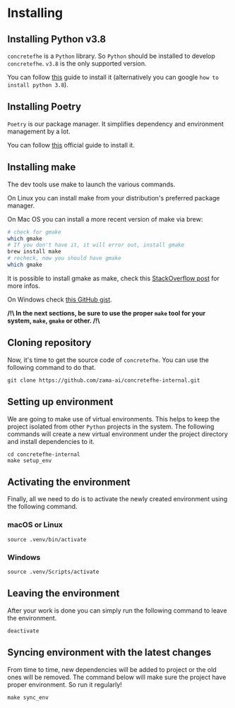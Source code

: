 
# Installing

## Installing Python v3.8

`concretefhe` is a `Python` library. So `Python` should be installed to develop `concretefhe`. `v3.8` is the only supported version.

You can follow [this](https://realpython.com/installing-python/) guide to install it (alternatively you can google `how to install python 3.8`).

## Installing Poetry

`Poetry` is our package manager. It simplifies dependency and environment management by a lot.

You can follow [this](https://python-poetry.org/docs/#installation) official guide to install it.

## Installing make

The dev tools use make to launch the various commands.

On Linux you can install make from your distribution's preferred package manager.

On Mac OS you can install a more recent version of make via brew:

```bash
# check for gmake
which gmake
# If you don't have it, it will error out, install gmake
brew install make
# recheck, now you should have gmake
which gmake
```

It is possible to install gmake as make, check this [StackOverflow post](https://stackoverflow.com/questions/38901894/how-can-i-install-a-newer-version-of-make-on-mac-os) for more infos.

On Windows check [this GitHub gist](https://gist.github.com/evanwill/0207876c3243bbb6863e65ec5dc3f058#make).

**/!\\ In the next sections, be sure to use the proper `make` tool for your system, `make`, `gmake` or other. /!\\**

## Cloning repository

Now, it's time to get the source code of `concretefhe`. You can use the following command to do that.

```shell
git clone https://github.com/zama-ai/concretefhe-internal.git
```

## Setting up environment

We are going to make use of virtual environments. This helps to keep the project isolated from other `Python` projects in the system. The following commands will create a new virtual environment under the project directory and install dependencies to it.

```shell
cd concretefhe-internal
make setup_env
```

## Activating the environment

Finally, all we need to do is to activate the newly created environment using the following command.

### macOS or Linux

```shell
source .venv/bin/activate
```

### Windows

```shell
source .venv/Scripts/activate
```

## Leaving the environment

After your work is done you can simply run the following command to leave the environment.

```shell
deactivate
```

## Syncing environment with the latest changes

From time to time, new dependencies will be added to project or the old ones will be removed. The command below will make sure the project have proper environment. So run it regularly!

```shell
make sync_env
```


